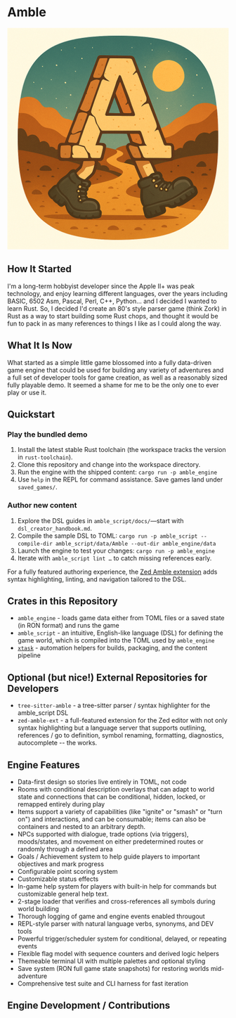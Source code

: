 # Amble
![Amble Logo](amble_logo.png)

## How It Started

I'm a long-term hobbyist developer since the Apple II+ was peak technology, and enjoy learning different languages, over the years including BASIC, 6502 Asm, Pascal, Perl, C++, Python... and I decided I wanted to learn Rust. So, I decided I'd create an 80's style parser game (think Zork) in Rust as a way to start building some Rust chops, and thought it would be fun to pack in as many references to things I like as I could along the way.

## What It Is Now

What started as a simple little game blossomed into a fully data-driven game engine that could be used for building any variety of adventures and a full set of developer tools for game creation, as well as a reasonably sized fully playable demo. It seemed a shame for me to be the only one to ever play or use it.

## Quickstart

### Play the bundled demo
1. Install the latest stable Rust toolchain (the workspace tracks the version in `rust-toolchain`).
2. Clone this repository and change into the workspace directory.
3. Run the engine with the shipped content:
   `cargo run -p amble_engine`
4. Use `help` in the REPL for command assistance. Save games land under `saved_games/`.

### Author new content
1. Explore the DSL guides in `amble_script/docs/`—start with `dsl_creator_handbook.md`.
2. Compile the sample DSL to TOML:
   `cargo run -p amble_script -- compile-dir amble_script/data/Amble --out-dir amble_engine/data`
3. Launch the engine to test your changes:
   `cargo run -p amble_engine`
4. Iterate with `amble_script lint …` to catch missing references early.

For a fully featured authoring experience, the [Zed Amble extension](./zed_extension.md) adds syntax highlighting, linting, and navigation tailored to the DSL.

## Crates in this Repository
- `amble_engine` - loads game data either from TOML files or a saved state (in RON format) and runs the game
- `amble_script` - an intuitive, English-like language (DSL) for defining the game world, which is compiled into the TOML used by `amble_engine`
- [`xtask`](../xtask/README.md) - automation helpers for builds, packaging, and the content pipeline

## Optional (but nice!) External Repositories for Developers
- `tree-sitter-amble` - a tree-sitter parser / syntax highlighter for the amble_script DSL
- `zed-amble-ext` - a full-featured extension for the Zed editor with not only syntax highlighting but a language server that supports outlining, references / go to definition, symbol renaming, formatting, diagnostics, autocomplete -- the works.

## Engine Features

- Data-first design so stories live entirely in TOML, not code
- Rooms with conditional description overlays that can adapt to world state and connections that can be conditional, hidden, locked, or remapped entirely during play
- Items support a variety of capabilities (like "ignite" or "smash" or "turn on") and interactions, and can be consumable; items can also be containers and nested to an arbitrary depth.
- NPCs supported with dialogue, trade options (via triggers), moods/states, and movement on either predetermined routes or randomly through a defined area
- Goals / Achievement system to help guide players to important objectives and mark progress
- Configurable point scoring system
- Customizable status effects
- In-game help system for players with built-in help for commands but customizable general help text.
- 2-stage loader that verifies and cross-references all symbols during world building
- Thorough logging of game and engine events enabled througout
- REPL-style parser with natural language verbs, synonyms, and DEV tools
- Powerful trigger/scheduler system for conditional, delayed, or repeating events
- Flexible flag model with sequence counters and derived logic helpers
- Themeable terminal UI with multiple palettes and optional styling
- Save system (RON full game state snapshots) for restoring worlds mid-adventure
- Comprehensive test suite and CLI harness for fast iteration

## Engine Development / Contributions
